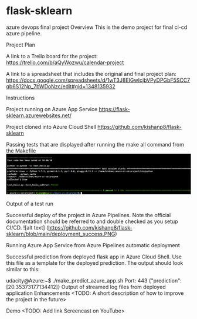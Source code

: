 # flask-sklearn
azure devops final project
Overview
This is the demo project for final ci-cd azure pipeline. 

Project Plan

A link to a Trello board for the project: 
https://trello.com/b/aQyWozwu/calendar-project

A link to a spreadsheet that includes the original and final project plan: https://docs.google.com/spreadsheets/d/1wT3J8EIGwIcjbVPyDPGbF5SCC7qb6S12Np_7bWDoNzc/edit#gid=1348135932

Instructions

Project running on Azure App Service
https://flask-sklearn.azurewebsites.net/

Project cloned into Azure Cloud Shell
https://github.com/kishanp8/flask-sklearn

Passing tests that are displayed after running the make all command from the Makefile
![alt text](https://github.com/kishanp8/azure-ci-cd-project/blob/main/passes_test.PNG)

Output of a test run

Successful deploy of the project in Azure Pipelines. Note the official documentation should be referred to and double checked as you setup CI/CD.
![alt text] (https://github.com/kishanp8/flask-sklearn/blob/main/deployment_success.PNG)

Running Azure App Service from Azure Pipelines automatic deployment

Successful prediction from deployed flask app in Azure Cloud Shell. Use this file as a template for the deployed prediction. The output should look similar to this:

udacity@Azure:~$ ./make_predict_azure_app.sh
Port: 443
{"prediction":[20.35373177134412]}
Output of streamed log files from deployed application
Enhancements
<TODO: A short description of how to improve the project in the future>

Demo
<TODO: Add link Screencast on YouTube>
